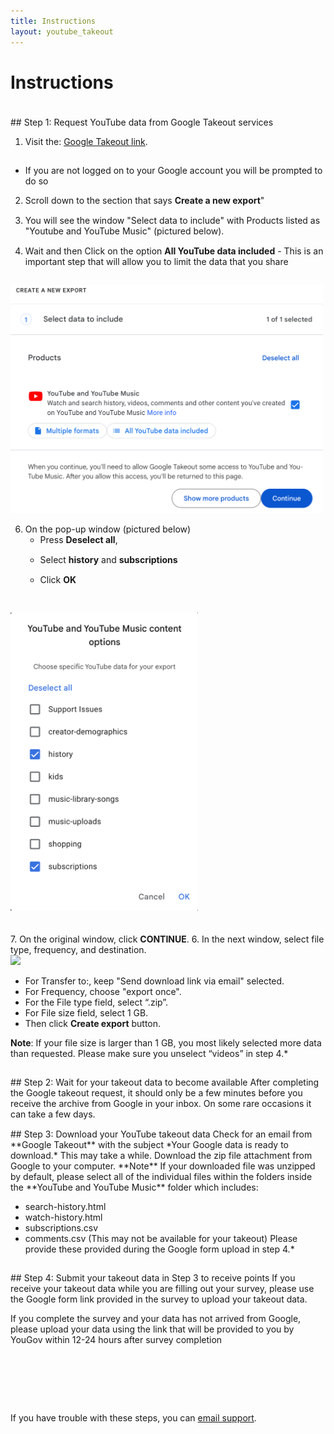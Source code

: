 ```yaml
---
title: Instructions
layout: youtube_takeout
---
```

<style>
ol li {padding-bottom:15px;}  
  
</style>  
# Instructions
<div style="padding-top:20px;"></div>
## Step 1: Request YouTube data from Google Takeout services

1. Visit the: <a href="https://takeout.google.com/settings/takeout/custom/youtube" target="new">Google Takeout link</a>. 
  * If you are not logged on to your Google account you will be prompted to do so  
2. Scroll down to the section that says **Create a new export**"
3. You will see the window "Select data to include" with Products listed as "Youtube and YouTube Music" (pictured below).
4. Wait and then Click on the option **All YouTube data included** - This is an important step that will allow you to limit the data that you share 

<img src="images/yt-select_options.png" width="500" style="margin:auto;">

6. On the pop-up window (pictured below)
	* Press  **Deselect all**, 
	* Select **history** and **subscriptions**
	* Click  **OK**

<img src="images/yt-what_to_select_2.png" width="300" style="margin:auto;"><br/>
&nbsp;<br/>&nbsp;<br>
7. On the original window, click **CONTINUE**.
6. In the next window, select file type, frequency, and destination.<br/>
<img src="images/choose_file_type.png" width="600" style="margin:auto;"><br/>
- For Transfer to:, keep "Send download link via email" selected.
- For Frequency, choose "export once".
- For the File type field, select “.zip”.
- For File size field, select 1 GB. 
- Then click **Create export** button.

**Note**: If your file size is larger than 1 GB, you most likely selected more data than requested. Please make sure you unselect “videos” in step 4.*
<div style="padding-top:15px;"></div>
## Step 2: Wait for your takeout data to become available
After completing the Google takeout request, it should only be a few minutes before you receive the archive from Google in your inbox. On some rare occasions it can take a few days.
<div style="padding-top:15px;"></div>
## Step 3: Download your YouTube takeout data
Check for an email from **Google Takeout** with the subject *Your Google data is ready to download.* This may take a while.
Download the zip file attachment from Google to your computer. 
**Note** 
If your downloaded file was unzipped by default, please select all of the individual files within the folders inside the **YouTube and YouTube Music** folder which includes:

* search-history.html
* watch-history.html
* subscriptions.csv 
* comments.csv (This may not be available for your takeout) 
Please provide these provided during the Google form upload in step 4.*
<div style="padding-top:15px;"></div>
## Step 4: Submit your takeout data in Step 3 to receive points
If you receive your takeout data while you are filling out your survey, please use the Google form link provided in the survey to upload your takeout data.

If you complete the survey and your data has not arrived from Google, please upload your data using the link that will be provided to you by YouGov within 12-24 hours after survey completion 
<div style="padding-top:80px;"></div>

If you have trouble with these steps, you can <a href="mailto:csmapsupport@nyu.edu">email support</a>. 



